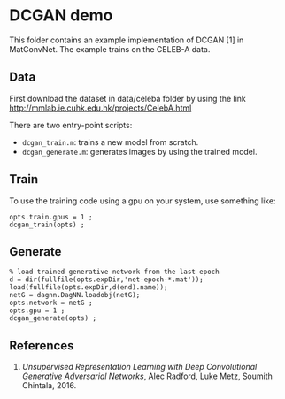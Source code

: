 # DCGAN demo

This folder contains an example implementation of DCGAN [1] in
MatConvNet. The example trains on the CELEB-A data.

## Data

First download the dataset in data/celeba folder by using the link
http://mmlab.ie.cuhk.edu.hk/projects/CelebA.html


There are two entry-point scripts:

* `dcgan_train.m`: trains a new model from scratch.
* `dcgan_generate.m`: generates images by using the trained model.

## Train 
To use the training code using a gpu on your system, use
something like:
    
    opts.train.gpus = 1 ;
    dcgan_train(opts) ;
    
## Generate 

    % load trained generative network from the last epoch
    d = dir(fullfile(opts.expDir,'net-epoch-*.mat'));
    load(fullfile(opts.expDir,d(end).name));
    netG = dagnn.DagNN.loadobj(netG);
    opts.network = netG ; 
    opts.gpu = 1 ;
    dcgan_generate(opts) ;

## References

1. *Unsupervised Representation Learning with Deep Convolutional Generative 
    Adversarial Networks*, Alec Radford, Luke Metz, Soumith Chintala, 2016.
